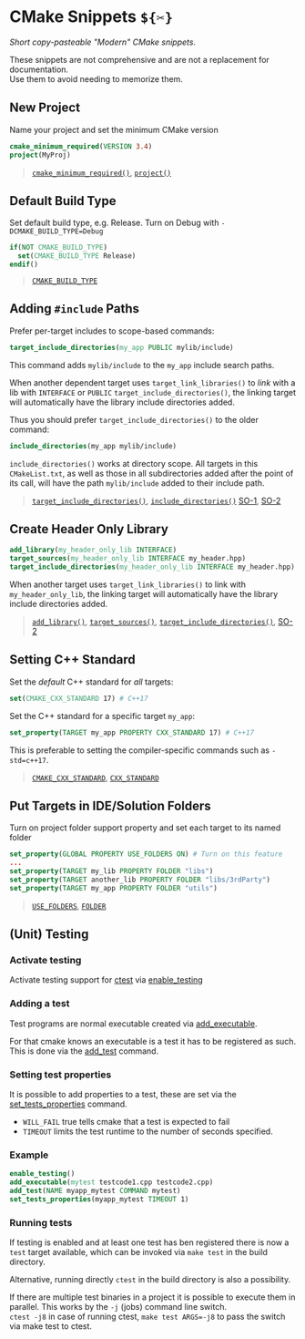 # CMake Snippets `${✂️}`
*Short copy-pasteable "Modern" CMake snippets.*  

These snippets are not comprehensive and are not a replacement for documentation.    
Use them to avoid needing to memorize them.

## New Project
Name your project and set the minimum CMake version

```cmake
cmake_minimum_required(VERSION 3.4)
project(MyProj)
```
> [`cmake_minimum_required()`](https://cmake.org/cmake/help/latest/command/cmake_minimum_required.html), [`project()`](https://cmake.org/cmake/help/latest/command/project.html)


## Default Build Type
Set default build type, e.g. Release. Turn on Debug with `-DCMAKE_BUILD_TYPE=Debug`
```cmake
if(NOT CMAKE_BUILD_TYPE)
  set(CMAKE_BUILD_TYPE Release)
endif()
```
> [`CMAKE_BUILD_TYPE`](https://cmake.org/cmake/help/latest/variable/CMAKE_BUILD_TYPE.html)

## Adding `#include` Paths
Prefer per-target includes to scope-based commands:
```cmake
target_include_directories(my_app PUBLIC mylib/include)
```
This command adds `mylib/include` to the `my_app` include search paths.

When another dependent target uses `target_link_libraries()` to *link* with a lib with `INTERFACE` or `PUBLIC` `target_include_directories()`, the linking target will automatically have the library include directories added.

Thus you should prefer `target_include_directories()` to the older command:
```cmake
include_directories(my_app mylib/include)
```
`include_directories()` works at directory scope. All targets in this `CMakeList.txt`, as well as those in all subdirectories added after the point of its call, will have the path `mylib/include` added to their include path.



> [`target_include_directories()`](https://cmake.org/cmake/help/latest/command/target_include_directories.html), [`include_directories()`](https://cmake.org/cmake/help/latest/command/include_directories.html) [SO-1](https://stackoverflow.com/a/31969632/135862), [SO-2](https://stackoverflow.com/a/40244458/135862)

## Create Header Only Library
```cmake
add_library(my_header_only_lib INTERFACE)                              # No sources provided
target_sources(my_header_only_lib INTERFACE my_header.hpp)             # Adds header files to target, will appear in IDEs
target_include_directories(my_header_only_lib INTERFACE my_header.hpp) # Allow lib dependent target to auto add includes too 
```
When another target uses `target_link_libraries()` to link with `my_header_only_lib`, the linking target  will automatically have the library include directories added.

> [`add_library()`](https://cmake.org/cmake/help/latest/command/add_library.html), [`target_sources()`](https://cmake.org/cmake/help/latest/command/target_sources.html), [`target_include_directories()`](https://cmake.org/cmake/help/latest/command/target_include_directories.html), [SO-2](https://stackoverflow.com/a/40244458/135862)  

## Setting C++ Standard
Set the *default* C++ standard for *all* targets:
```cmake
set(CMAKE_CXX_STANDARD 17) # C++17
```
Set the C++ standard for a specific target `my_app`:
```cmake
set_property(TARGET my_app PROPERTY CXX_STANDARD 17) # C++17
```
This is preferable to setting the compiler-specific commands such as `-std=c++17`.
> [`CMAKE_CXX_STANDARD`](https://cmake.org/cmake/help/latest/variable/CMAKE_CXX_STANDARD.html), [`CXX_STANDARD`](https://cmake.org/cmake/help/latest/prop_tgt/CXX_STANDARD.html)

## Put Targets in IDE/Solution Folders
Turn on project folder support property and set each target to its named folder 
```cmake
set_property(GLOBAL PROPERTY USE_FOLDERS ON) # Turn on this feature
...
set_property(TARGET my_lib PROPERTY FOLDER "libs")
set_property(TARGET another_lib PROPERTY FOLDER "libs/3rdParty")
set_property(TARGET my_app PROPERTY FOLDER "utils")
```
> [`USE_FOLDERS`](https://cmake.org/cmake/help/latest/prop_gbl/USE_FOLDERS.html), [`FOLDER`](https://cmake.org/cmake/help/latest/prop_tgt/FOLDER.html#prop_tgt:FOLDER)

## (Unit) Testing

### Activate testing

Activate testing support for [ctest](https://cmake.org/cmake/help/latest/manual/ctest.1.html) via [enable_testing](https://cmake.org/cmake/help/latest/command/enable_testing.html)

### Adding a test

Test programs are normal executable created via [add_executable](https://cmake.org/cmake/help/latest/command/add_executable.html).

For that cmake knows an executable is a test it has to be registered as such. This is done via the [add_test](https://cmake.org/cmake/help/latest/command/add_test.html) command.

### Setting test properties

It is possible to add properties to a test, these are set via the [set_tests_properties](https://cmake.org/cmake/help/v3.0/command/set_tests_properties.html) command.

* `WILL_FAIL` true tells cmake that a test is expected to fail
* `TIMEOUT` limits the test runtime to the number of seconds specified. 

### Example

```cmake
enable_testing()
add_executable(mytest testcode1.cpp testcode2.cpp)
add_test(NAME myapp_mytest COMMAND mytest)
set_tests_properties(myapp_mytest TIMEOUT 1)
```

### Running tests

If testing is enabled and at least one test has ben registered there is now a `test` target available, which can be invoked via `make test` in the build directory.

Alternative, running directly `ctest` in the build directory is also a possibility.

If there are multiple test binaries in a project it is possible to execute them in parallel.
This works by the `-j` (jobs) command line switch.   
`ctest -j8` in case of running ctest, `make test ARGS=-j8` to pass the switch via make test to ctest. 


